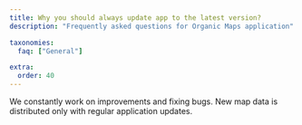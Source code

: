 ```yaml
---
title: Why you should always update app to the latest version?
description: "Frequently asked questions for Organic Maps application"

taxonomies:
  faq: ["General"]

extra:
  order: 40
---
```


We constantly work on improvements and fixing bugs. New map data is distributed only with regular application updates.
